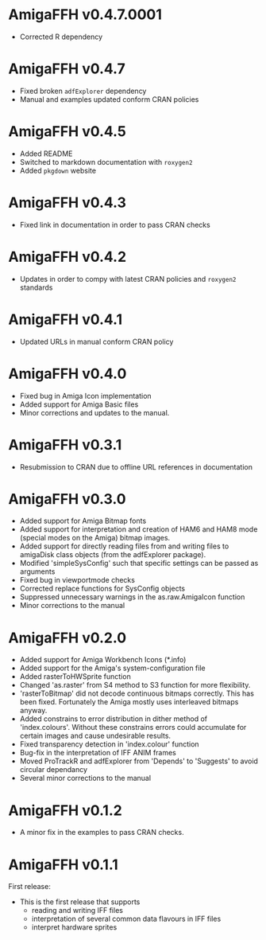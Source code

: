 AmigaFFH v0.4.7.0001
=============

 * Corrected R dependency

AmigaFFH v0.4.7
=============

 * Fixed broken `adfExplorer` dependency
 * Manual and examples updated conform CRAN policies

AmigaFFH v0.4.5
=============

 * Added README
 * Switched to markdown documentation with `roxygen2`
 * Added `pkgdown` website

AmigaFFH v0.4.3
=============

 * Fixed link in documentation in order to pass CRAN
   checks

AmigaFFH v0.4.2
=============

 * Updates in order to compy with latest CRAN policies
   and `roxygen2` standards

AmigaFFH v0.4.1
=============

 * Updated URLs in manual conform CRAN policy

AmigaFFH v0.4.0
=============

 * Fixed bug in Amiga Icon implementation
 * Added support for Amiga Basic files
 * Minor corrections and updates to the manual.

AmigaFFH v0.3.1
=============

 * Resubmission to CRAN due to offline URL references in documentation

AmigaFFH v0.3.0
=============

 * Added support for Amiga Bitmap fonts
 * Added support for interpretation and creation of
   HAM6 and HAM8 mode (special modes on the Amiga) bitmap images.
 * Added support for directly reading files from and writing files to
   amigaDisk class objects (from the adfExplorer package).
 * Modified 'simpleSysConfig' such that specific settings can be
   passed as arguments
 * Fixed bug in viewportmode checks
 * Corrected replace functions for SysConfig objects
 * Suppressed unnecessary warnings in the as.raw.AmigaIcon function
 * Minor corrections to the manual

AmigaFFH v0.2.0
=============

 * Added support for Amiga Workbench Icons (*.info)
 * Added support for the Amiga's system-configuration file
 * Added rasterToHWSprite function
 * Changed 'as.raster' from S4 method to S3 function
   for more flexibility.
 * 'rasterToBitmap' did not decode continuous bitmaps
   correctly. This has been fixed. Fortunately the Amiga
   mostly uses interleaved bitmaps anyway.
 * Added constrains to error distribution in dither method
   of 'index.colours'. Without these constrains errors could
   accumulate for certain images and cause undesirable results.
 * Fixed transparency detection in 'index.colour' function
 * Bug-fix in the interpretation of IFF ANIM frames
 * Moved ProTrackR and adfExplorer from 'Depends' to 'Suggests'
   to avoid circular dependancy
 * Several minor corrections to the manual

AmigaFFH v0.1.2
=============

 * A minor fix in the examples to pass CRAN checks.

AmigaFFH v0.1.1
=============

First release:

 * This is the first release that supports
   - reading and writing IFF files
   - interpretation of several common data flavours in IFF files
   - interpret hardware sprites